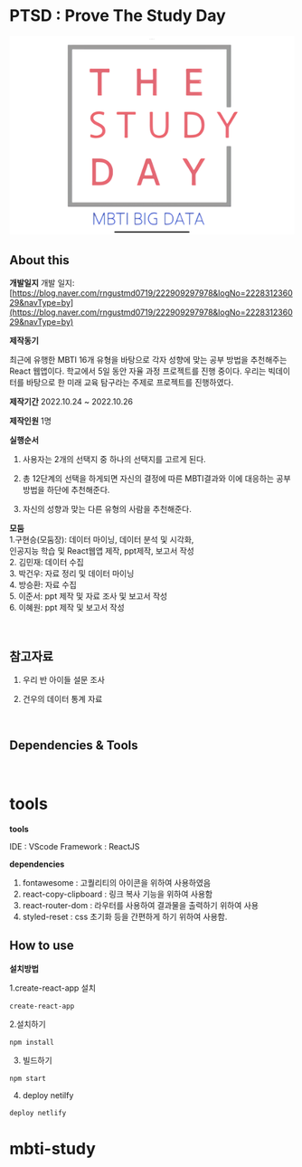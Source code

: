 # PTSD : Prove The Study Day

<img src="./public/img/FelizLogo.png">


## About this

**개발일지**
개발 일지: [https://blog.naver.com/rngustmd0719/222909297978&logNo=222831236029&navType=by](https://blog.naver.com/rngustmd0719/222909297978&logNo=222831236029&navType=by) 


**제작동기**

최근에 유행한 MBTI 16개 유형을 바탕으로 각자 성향에 맞는 공부 방법을 추천해주는 React 웹앱이다.
학교에서 5일 동안 자율 과정 프로젝트를 진행 중이다. 
우리는 빅데이터를 바탕으로 한 미래 교육 탐구라는 주제로 프로젝트를 진행하였다.

**제작기간**
2022.10.24 ~ 2022.10.26

**제작인원**
1명

**실행순서**
1. 사용자는 2개의 선택지 중 하나의 선택지를 고르게 된다.

2. 총 12단계의 선택을 하게되면 자신의 결정에 따른 MBTI결과와 이에 대응하는 공부 방법을 하단에 추천해준다.

3. 자신의 성향과 맞는 다른 유형의 사람을 추천해준다.

**모둠**
<br>
1.구현승(모둠장): 데이터 마이닝, 데이터 분석 및 시각화, <br>인공지능 학습 및 React웹앱 제작, ppt제작, 보고서 작성 <br>
2. 김민재: 데이터 수집 <br>
3. 박건우: 자료 정리 및 데이터 마이닝 <br>
4. 방승환: 자료 수집 <br>
5. 이준서: ppt 제작 및 자료 조사 및 보고서 작성<br>
6. 이혜원: ppt 제작 및 보고서 작성


	



<br />

## 참고자료

1. 우리 반 아이들 설문 조사

2. 건우의 데이터 통계 자료
<br>

## Dependencies & Tools 
<br>

# **tools**

**tools**

IDE : VScode
Framework : ReactJS



**dependencies**

1. fontawesome : 고퀄리티의 아이콘을 위하여 사용하였음
2. react-copy-clipboard : 링크 복사 기능을 위하여 사용함
3. react-router-dom : 라우터를 사용하여 결과물을 출력하기 위하여 사용
4. styled-reset : css 초기화 등을 간편하게 하기 위하여 사용함.



## How to use

**설치방법**

1.create-react-app 설치

```
create-react-app
```

2.설치하기

```
npm install
```
3. 빌드하기

```
npm start
```

4. deploy netilfy

```
deploy netlify
```





# mbti-study
